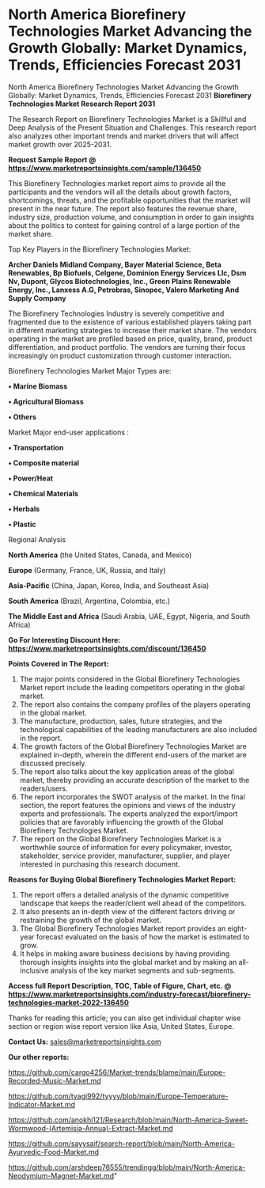 # North America Biorefinery Technologies Market Advancing the Growth Globally: Market Dynamics, Trends, Efficiencies Forecast 2031
 North America Biorefinery Technologies Market Advancing the Growth Globally: Market Dynamics, Trends, Efficiencies Forecast 2031
<strong>Biorefinery Technologies Market Research Report 2031</strong>

The Research Report on Biorefinery Technologies Market is a Skillful and Deep Analysis of the Present Situation and Challenges. This research report also analyzes other important trends and market drivers that will affect market growth over 2025-2031.

<strong>Request Sample Report @ <a href=https://www.marketreportsinsights.com/sample/136450>https://www.marketreportsinsights.com/sample/136450</a></strong>

This Biorefinery Technologies market report aims to provide all the participants and the vendors will all the details about growth factors, shortcomings, threats, and the profitable opportunities that the market will present in the near future. The report also features the revenue share, industry size, production volume, and consumption in order to gain insights about the politics to contest for gaining control of a large portion of the market share.

Top Key Players in the Biorefinery Technologies Market:

<strong>Archer Daniels Midland Company, Bayer Material Science, Beta Renewables, Bp Biofuels, Celgene, Dominion Energy Services Llc, Dsm Nv, Dupont, Glycos Biotechnologies, Inc., Green Plains Renewable Energy, Inc., Lanxess A.G, Petrobras, Sinopec, Valero Marketing And Supply Company</strong>

The Biorefinery Technologies Industry is severely competitive and fragmented due to the existence of various established players taking part in different marketing strategies to increase their market share. The vendors operating in the market are profiled based on price, quality, brand, product differentiation, and product portfolio. The vendors are turning their focus increasingly on product customization through customer interaction.

Biorefinery Technologies Market Major Types are:

<strong>• Marine Biomass

• Agricultural Biomass

• Others</strong>

Market Major end-user applications :

<strong>• Transportation

• Composite material

• Power/Heat

• Chemical Materials

• Herbals

• Plastic</strong>

Regional Analysis

</u><strong><b>North America</b></strong> (the United States, Canada, and Mexico)

<strong><b>Europe </b></strong>(Germany, France, UK, Russia, and Italy)

<strong><b>Asia-Pacific</b></strong> (China, Japan, Korea, India, and Southeast Asia)

<strong><b>South America</b></strong> (Brazil, Argentina, Colombia, etc.)

<strong><b>The Middle East and Africa</b></strong> (Saudi Arabia, UAE, Egypt, Nigeria, and South Africa)

<strong>Go For Interesting Discount Here: <a href=https://www.marketreportsinsights.com/discount/136450>https://www.marketreportsinsights.com/discount/136450</a></strong>

<strong>Points Covered in The Report:</strong>
<ol>
  <li>The major points considered in the Global Biorefinery Technologies Market report include the leading competitors operating in the global market.</li>
  <li>The report also contains the company profiles of the players operating in the global market.</li>
  <li>The manufacture, production, sales, future strategies, and the technological capabilities of the leading manufacturers are also included in the report.</li>
  <li>The growth factors of the Global Biorefinery Technologies Market are explained in-depth, wherein the different end-users of the market are discussed precisely.</li>
  <li>The report also talks about the key application areas of the global market, thereby providing an accurate description of the market to the readers/users.</li>
  <li>The report incorporates the SWOT analysis of the market. In the final section, the report features the opinions and views of the industry experts and professionals. The experts analyzed the export/import policies that are favorably influencing the growth of the Global Biorefinery Technologies Market.</li>
  <li>The report on the Global Biorefinery Technologies Market is a worthwhile source of information for every policymaker, investor, stakeholder, service provider, manufacturer, supplier, and player interested in purchasing this research document.</li>
</ol>
<strong>Reasons for Buying Global Biorefinery Technologies Market Report:</strong>

<ol>
  <li>The report offers a detailed analysis of the dynamic competitive landscape that keeps the reader/client well ahead of the competitors.</li>
  <li>It also presents an in-depth view of the different factors driving or restraining the growth of the global market.</li>
  <li>The Global Biorefinery Technologies Market report provides an eight-year forecast evaluated on the basis of how the market is estimated to grow.</li>
  <li>It helps in making aware business decisions by having providing thorough insights insights into the global market and by making an all-inclusive analysis of the key market segments and sub-segments.</li>
</ol>
<strong>Access full Report Description, TOC, Table of Figure, Chart, etc. @ <a href=https://www.marketreportsinsights.com/industry-forecast/biorefinery-technologies-market-2022-136450>https://www.marketreportsinsights.com/industry-forecast/biorefinery-technologies-market-2022-136450</a></strong>


Thanks for reading this article; you can also get individual chapter wise section or region wise report version like Asia, United States, Europe.

<strong>Contact Us:</strong>
sales@marketreportsinsights.com

<strong>Our other reports:</strong>

<a href=https://github.com/cargo4256/Market-trends/blame/main/Europe-Recorded-Music-Market.md>https://github.com/cargo4256/Market-trends/blame/main/Europe-Recorded-Music-Market.md</a>

<a href=https://github.com/tyagi992/tyyyy/blob/main/Europe-Temperature-Indicator-Market.md>https://github.com/tyagi992/tyyyy/blob/main/Europe-Temperature-Indicator-Market.md</a>

<a href=https://github.com/anokhi121/Research/blob/main/North-America-Sweet-Wormwood-(Artemisia-Annua)-Extract-Market.md>https://github.com/anokhi121/Research/blob/main/North-America-Sweet-Wormwood-(Artemisia-Annua)-Extract-Market.md</a>

<a href=https://github.com/sayysaif/search-report/blob/main/North-America-Ayurvedic-Food-Market.md>https://github.com/sayysaif/search-report/blob/main/North-America-Ayurvedic-Food-Market.md</a>

<a href=https://github.com/arshdeep76555/trendingg/blob/main/North-America-Neodymium-Magnet-Market.md>https://github.com/arshdeep76555/trendingg/blob/main/North-America-Neodymium-Magnet-Market.md</a>"
